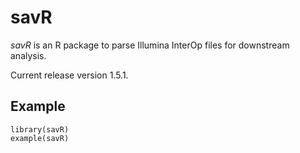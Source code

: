 savR
================================

*savR* is an R package to parse Illumina InterOp
files for downstream analysis.

Current release version 1.5.1.

Example
--------

```
library(savR)
example(savR)
```
